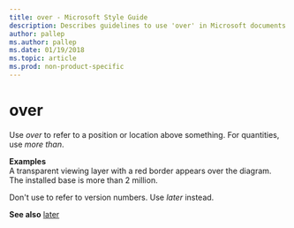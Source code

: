 ```yaml
---
title: over - Microsoft Style Guide
description: Describes guidelines to use 'over' in Microsoft documents and provides an alternative usage example.
author: pallep
ms.author: pallep
ms.date: 01/19/2018
ms.topic: article
ms.prod: non-product-specific
---
```


# over

Use *over* to refer to a position or location above something. For quantities, use *more than*. 

**Examples**  
A transparent viewing layer with a red border appears over the diagram.  
The installed base is more than 2 million. 

Don't use to refer to version numbers. Use *later* instead.

**See also** [later](../l/later.md)
